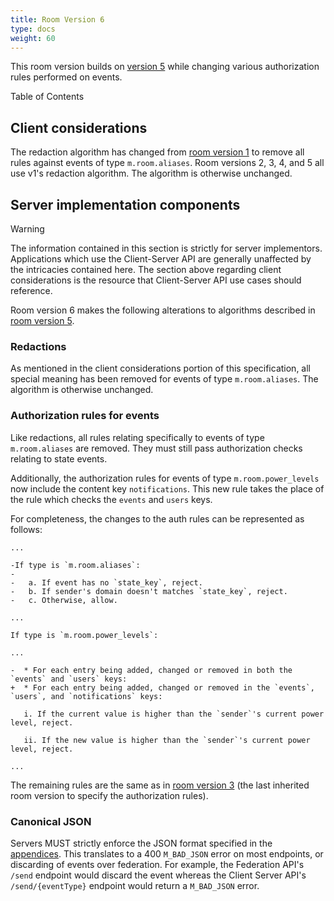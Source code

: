 ```yaml
---
title: Room Version 6
type: docs
weight: 60
---
```


This room version builds on [version 5](v5.html) while changing various
authorization rules performed on events.

Table of Contents

## Client considerations

The redaction algorithm has changed from [room version 1](v1.html) to
remove all rules against events of type `m.room.aliases`. Room versions
2, 3, 4, and 5 all use v1's redaction algorithm. The algorithm is
otherwise unchanged.

## Server implementation components

Warning

The information contained in this section is strictly for server
implementors. Applications which use the Client-Server API are generally
unaffected by the intricacies contained here. The section above
regarding client considerations is the resource that Client-Server API
use cases should reference.

Room version 6 makes the following alterations to algorithms described
in [room version 5](v5.html).

### Redactions

As mentioned in the client considerations portion of this specification,
all special meaning has been removed for events of type
`m.room.aliases`. The algorithm is otherwise unchanged.

### Authorization rules for events

Like redactions, all rules relating specifically to events of type
`m.room.aliases` are removed. They must still pass authorization checks
relating to state events.

Additionally, the authorization rules for events of type
`m.room.power_levels` now include the content key `notifications`. This
new rule takes the place of the rule which checks the `events` and
`users` keys.

For completeness, the changes to the auth rules can be represented as
follows:

    ...

    -If type is `m.room.aliases`:
    -
    -   a. If event has no `state_key`, reject.
    -   b. If sender's domain doesn't matches `state_key`, reject.
    -   c. Otherwise, allow.

    ...

    If type is `m.room.power_levels`:

    ...

    -  * For each entry being added, changed or removed in both the `events` and `users` keys:
    +  * For each entry being added, changed or removed in the `events`, `users`, and `notifications` keys:

       i. If the current value is higher than the `sender`'s current power level, reject.

       ii. If the new value is higher than the `sender`'s current power level, reject.

    ...

The remaining rules are the same as in [room version
3](v3.html#authorization-rules-for-events) (the last inherited room
version to specify the authorization rules).

### Canonical JSON

Servers MUST strictly enforce the JSON format specified in the
[appendices](../appendices.html#canonical-json). This translates to a
400 `M_BAD_JSON` error on most endpoints, or discarding of events over
federation. For example, the Federation API's `/send` endpoint would
discard the event whereas the Client Server API's `/send/{eventType}`
endpoint would return a `M_BAD_JSON` error.
